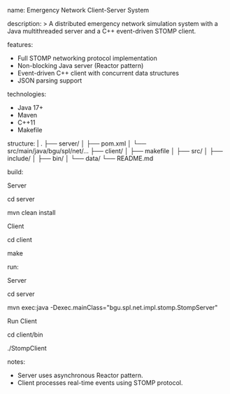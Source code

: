 name: Emergency Network Client-Server System

description: >
  A distributed emergency network simulation system with a Java multithreaded server and a C++ event-driven STOMP client.

features:
  - Full STOMP networking protocol implementation
  - Non-blocking Java server (Reactor pattern)
  - Event-driven C++ client with concurrent data structures
  - JSON parsing support

technologies:
  - Java 17+
  - Maven
  - C++11
  - Makefile

structure: |
  .
  ├── server/
  │   ├── pom.xml
  │   └── src/main/java/bgu/spl/net/...
  ├── client/
  │   ├── makefile
  │   ├── src/
  │   ├── include/
  │   ├── bin/
  │   └── data/
  └── README.md
  
  build: 
  
  Server
  
  cd server
  
  mvn clean install



  Client
  
  cd client
  
  make


run: 

  Server
  
  cd server 
  
  mvn exec:java -Dexec.mainClass="bgu.spl.net.impl.stomp.StompServer"


  Run Client
  
  cd client/bin
  
  ./StompClient <host> <port>


notes:
  - Server uses asynchronous Reactor pattern.
  - Client processes real-time events using STOMP protocol.
